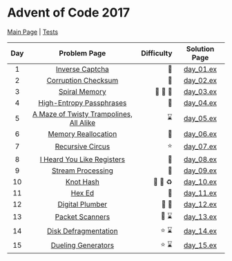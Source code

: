 # Advent of Code 2017

[Main Page](https://adventofcode.com/2017) | [Tests](/test/2017)

| Day | Problem Page | Difficulty | Solution Page |
| :---: | :------: | ---: | :---: |
| 1 | [Inverse Captcha](https://adventofcode.com/2017/day/1) | :star2: | [day_01.ex](/lib/2017/day_01.ex) |
| 2 | [Corruption Checksum](https://adventofcode.com/2017/day/2) | :star2: | [day_02.ex](/lib/2017/day_02.ex) |
| 3 | [Spiral Memory](https://adventofcode.com/2017/day/3) | :star2: :star2: :star2: | [day_03.ex](/lib/2017/day_03.ex) |
| 4 | [High-Entropy Passphrases](https://adventofcode.com/2017/day/4)  | :star2: | [day_04.ex](/lib/2017/day_04.ex) |
| 5 | [A Maze of Twisty Trampolines, All Alike](https://adventofcode.com/2017/day/5)  | :hourglass: | [day_05.ex](/lib/2017/day_05.ex) |
| 6 | [Memory Reallocation](https://adventofcode.com/2017/day/6)  | :star2: | [day_06.ex](/lib/2017/day_06.ex) |
| 7 | [Recursive Circus](https://adventofcode.com/2017/day/7)  | :star: | [day_07.ex](/lib/2017/day_07.ex) |
| 8 | [I Heard You Like Registers](https://adventofcode.com/2017/day/8)  | :star2: | [day_08.ex](/lib/2017/day_08.ex) |
| 9 | [Stream Processing](https://adventofcode.com/2017/day/9)  | :star2: | [day_09.ex](/lib/2017/day_09.ex) |
| 10 | [Knot Hash](https://adventofcode.com/2017/day/10)  | :star2: :star2: :recycle: | [day_10.ex](/lib/2017/day_10.ex) |
| 11 | [Hex Ed](https://adventofcode.com/2017/day/11)  | :star2: | [day_11.ex](/lib/2017/day_11.ex) |
| 12 | [Digital Plumber](https://adventofcode.com/2017/day/12)  | :star2: :green_heart: | [day_12.ex](/lib/2017/day_12.ex) |
| 13 | [Packet Scanners](https://adventofcode.com/2017/day/13)  | :star2: :hourglass: | [day_13.ex](/lib/2017/day_13.ex) |
| 14 | [Disk Defragmentation](https://adventofcode.com/2017/day/14)  | :star: :hourglass: | [day_14.ex](/lib/2017/day_14.ex) |
| 15 | [Dueling Generators](https://adventofcode.com/2017/day/15)  | :star: :hourglass: | [day_15.ex](/lib/2017/day_15.ex) |
